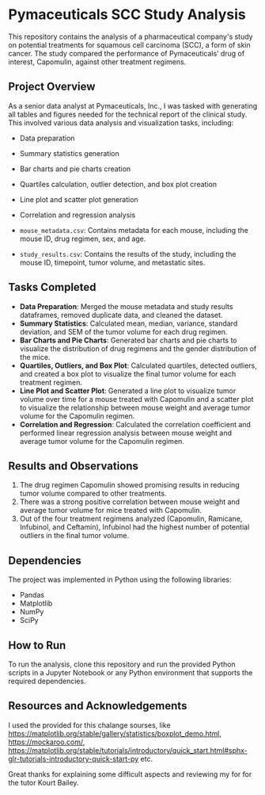 # Pymaceuticals SCC Study Analysis

This repository contains the analysis of a pharmaceutical company's study on potential treatments for squamous cell carcinoma (SCC), a form of skin cancer. The study compared the performance of Pymaceuticals’ drug of interest, Capomulin, against other treatment regimens.

## Project Overview

As a senior data analyst at Pymaceuticals, Inc., I was tasked with generating all tables and figures needed for the technical report of the clinical study. This involved various data analysis and visualization tasks, including:

- Data preparation
- Summary statistics generation
- Bar charts and pie charts creation
- Quartiles calculation, outlier detection, and box plot creation
- Line plot and scatter plot generation
- Correlation and regression analysis

- `mouse_metadata.csv`: Contains metadata for each mouse, including the mouse ID, drug regimen, sex, and age.
- `study_results.csv`: Contains the results of the study, including the mouse ID, timepoint, tumor volume, and metastatic sites.

## Tasks Completed

- **Data Preparation**: Merged the mouse metadata and study results dataframes, removed duplicate data, and cleaned the dataset.
- **Summary Statistics**: Calculated mean, median, variance, standard deviation, and SEM of the tumor volume for each drug regimen.
- **Bar Charts and Pie Charts**: Generated bar charts and pie charts to visualize the distribution of drug regimens and the gender distribution of the mice.
- **Quartiles, Outliers, and Box Plot**: Calculated quartiles, detected outliers, and created a box plot to visualize the final tumor volume for each treatment regimen.
- **Line Plot and Scatter Plot**: Generated a line plot to visualize tumor volume over time for a mouse treated with Capomulin and a scatter plot to visualize the relationship between mouse weight and average tumor volume for the Capomulin regimen.
- **Correlation and Regression**: Calculated the correlation coefficient and performed linear regression analysis between mouse weight and average tumor volume for the Capomulin regimen.

## Results and Observations

1. The drug regimen Capomulin showed promising results in reducing tumor volume compared to other treatments.
2. There was a strong positive correlation between mouse weight and average tumor volume for mice treated with Capomulin.
3. Out of the four treatment regimens analyzed (Capomulin, Ramicane, Infubinol, and Ceftamin), Infubinol had the highest number of potential outliers in the final tumor volume.

## Dependencies

The project was implemented in Python using the following libraries:
- Pandas
- Matplotlib
- NumPy
- SciPy

## How to Run

To run the analysis, clone this repository and run the provided Python scripts in a Jupyter Notebook or any Python environment that supports the required dependencies.

## Resources and Acknowledgements 
I used the provided for this chalange sourses, like https://matplotlib.org/stable/gallery/statistics/boxplot_demo.html, https://mockaroo.com/, https://matplotlib.org/stable/tutorials/introductory/quick_start.html#sphx-glr-tutorials-introductory-quick-start-py etc.

Great thanks for explaining some difficult aspects and reviewing my for for the tutor Kourt Bailey.

